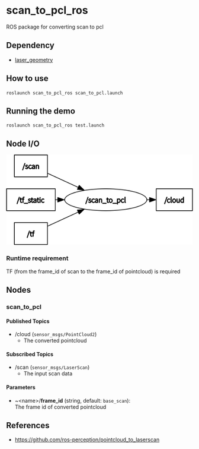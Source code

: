 # scan_to_pcl_ros

ROS package for converting scan to pcl

## Dependency

- [laser_geometry](http://wiki.ros.org/laser_geometry)

## How to use

```
roslaunch scan_to_pcl_ros scan_to_pcl.launch
```

## Running the demo

```
roslaunch scan_to_pcl_ros test.launch
```

## Node I/O

![Node I/O](images/node_io.png)

### Runtime requirement

TF (from the frame_id of scan to the frame_id of pointcloud) is required

## Nodes

### scan_to_pcl

#### Published Topics

- /cloud (`sensor_msgs/PointCloud2`)
  - The converted pointcloud

#### Subscribed Topics

- /scan (`sensor_msgs/LaserScan`)
  - The input scan data

#### Parameters

- ~\<name>/<b>frame_id</b> (string, default: `base_scan`):<br>
  The frame id of converted pointcloud

## References

- https://github.com/ros-perception/pointcloud_to_laserscan
